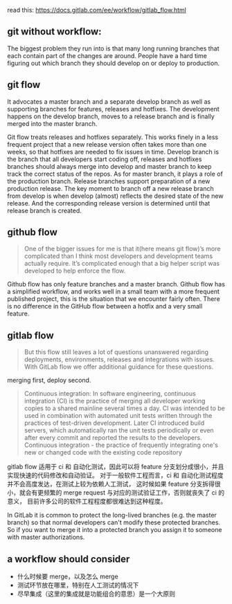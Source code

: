 read this: https://docs.gitlab.com/ee/workflow/gitlab_flow.html

## git without workflow:

The biggest problem they run into is that many long running branches that each contain part of the changes are around. People have a hard time figuring out which branch they should develop on or deploy to production.

## git flow

It advocates a master branch and a separate develop branch
as well as supporting branches for features, releases and hotfixes.
The development happens on the develop branch,
moves to a release branch and is finally merged into the master branch.

Git flow treats releases and hotfixes separately. This works finely in a less frequent project that a new release version often takes more than one weeks, so that hotfixes are needed to fix issues in time. Develop branch is the branch that all developers start coding off, releases and hotfixes branches should always merge into develop and master branch to keep track the correct status of the repos. As for master branch, it plays a role of the production branch. Release branches support preparation of a new production release. The key moment to branch off a new release branch from develop is when develop (almost) reflects the desired state of the new release. And the corresponding release version is determined until that release branch is created.

## github flow

> One of the bigger issues for me is that it(here means git flow)’s more complicated than I think most developers and development teams actually require. It’s complicated enough that a big helper script was developed to help enforce the flow.

Github flow has only feature branches and a master branch.
Github flow has a simplified workflow, and works well in a small team with a more
frequent published project, this is the situation that we encounter fairly often.
There is no difference in the GitHub flow between a hotfix and a very small feature.

## gitlab flow

> But this flow still leaves a lot of questions unanswered regarding deployments, environments, releases and integrations with issues. With GitLab flow we offer additional guidance for these questions.

merging first, deploy second.

> Continuous integration: In software engineering, continuous integration (CI) is the practice of merging all developer working copies to a shared mainline several times a day. CI was intended to be used in combination with automated unit tests written through the practices of test-driven development. Later CI introduced build servers, which automatically ran the unit tests periodically or even after every commit and reported the results to the developers.
> Continuous integration - the practice of frequently integrating one's new or changed code with the existing code repository

gitlab flow 适用于 ci 和 自动化测试，因此可以将 feature 分支划分成很小，并且实现快速的代码修改和自动验证。
对于一般软件工程而言，ci 和 自动化测试程度并不会高度发达，在测试上较为依赖人工测试，
这时候如果 feature 分支拆得很小，就会有更频繁的 merge request 与对应的测试验证工作，否则就丧失了 ci 的意义，
目前许多公司的软件工程程度都很难达到这种程度。

In GitLab it is common to protect the long-lived branches (e.g. the master branch) so that normal developers can't modify these protected branches. So if you want to merge it into a protected branch you assign it to someone with master authorizations.

## a workflow should consider

- 什么时候要 merge，以及怎么 merge
- 测试环节放在哪里，特别在人工测试的情况下
- 尽早集成（这里的集成就是功能组合的意思）是一个大原则
